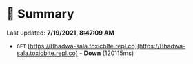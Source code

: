 # 📖 Summary
Last updated: **7/19/2021, 8:47:09 AM**

- `GET` [https://Bhadwa-sala.toxicblte.repl.co](https://Bhadwa-sala.toxicblte.repl.co) - **Down** (120115ms)
